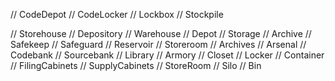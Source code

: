 // CodeDepot
// CodeLocker
// Lockbox
// Stockpile

// Storehouse
// Depository
// Warehouse
// Depot
// Storage
// Archive
// Safekeep
// Safeguard
// Reservoir
// Storeroom
// Archives
// Arsenal
// Codebank
// Sourcebank
// Library
// Armory
// Closet
// Locker
// Container
// FilingCabinets
// SupplyCabinets
// StoreRoom
// Silo
// Bin